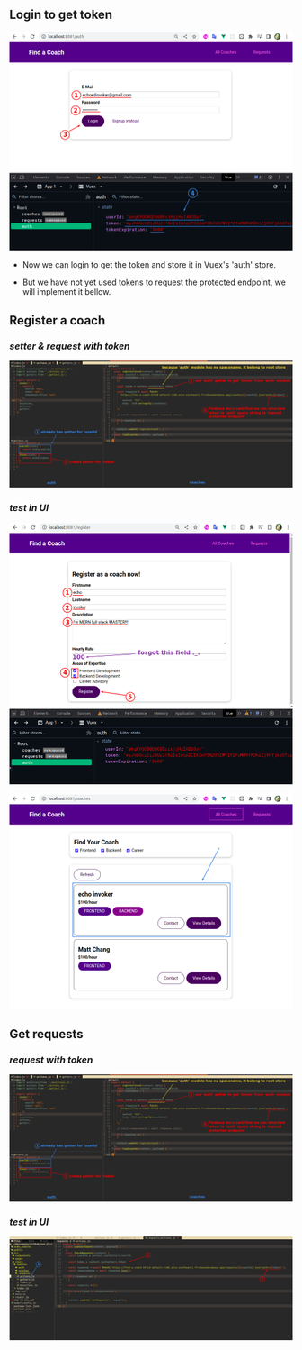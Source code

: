 ## **Login to get token**

![login to get token](./pic/03.png) 

- Now we can login to get the token and store it in Vuex's 'auth' store.

- But we have not yet used tokens to request the protected endpoint, we will implement it bellow.

## **Register a coach**

### _setter & request with token_

![set getter and request put coach with token query string](./pic/04.png) 

### _test in UI_

![register coach with token](./pic/01.png) 

![result a new coach in UI](./pic/02.png) 

## **Get requests**

### _request with token_

![request get contacts data with token query string](./pic/04.png) 

### _test in UI_

![check request in UI with token](./pic/05.png) 
